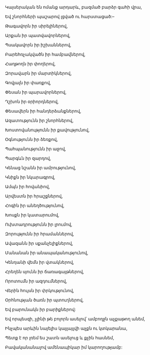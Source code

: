 Կայսերական են ոմանք արդարև, բազմած բարձր գահի վրա,


Եվ շնորհների պաշարով լցված ու հարստացած:–


Թագավորն իր սիրելիներով,


Արքան իր պատվավորներով,


Պսակավորն իր իշխաններով,


Բարեհռչակվածն իր համբավներով,


Հաղթողն իր փողերով,


Զորավարն իր մարտիկներով,


Գովյալն իր փառքով,


Փեսան իր պարավորներով,


Դշխոն իր օրիորդներով,


Փեսավերն իր հանդերձանքներով,


Ազատությունն իր շնորհներով,


Խոստովանությունն իր քավությունով,


Օգնությունն իր ձեռքով,


Պահպանությունն իր աջով,


Պարգևն իր զարդով,


Կենաց նշանն իր ամրությունով,


Կնիքն իր նկարագրով,


Ամպն իր հովանիով,


Արվեստն իր հրաշքներով,


Հոգին իր անեղծությունով,


Խոսքն իր կատարումով,


Ուխտադրությունն իր լրումով,


Զորությունն իր հրամաններով,


Ավազանն իր սքանչելիքներով,


Մանանան իր անապականությունով,


Կենդանի վեմն իր վտակներով,


Հրեղեն սյունն իր ճառագայթներով,


Որոտումն իր ազդումներով,


Վերին հույսն իր փրկությունով,


Օրհնության ծառն իր պտուղներով,


Եվ բարունակն իր բարիքներով:


Եվ որպեսզի, չլինի թե բոլորն ասելով՝ ամբողջն աչքաթող անեմ,


Ինչպես արևին նայելիս կայլայլվի աչքն ու կտկարանա,


Պետք է որ լռեմ ես շատն ասելուց և քչին հասնեմ,


Բավականանալով ամենապիկար իմ կարողությամբ: